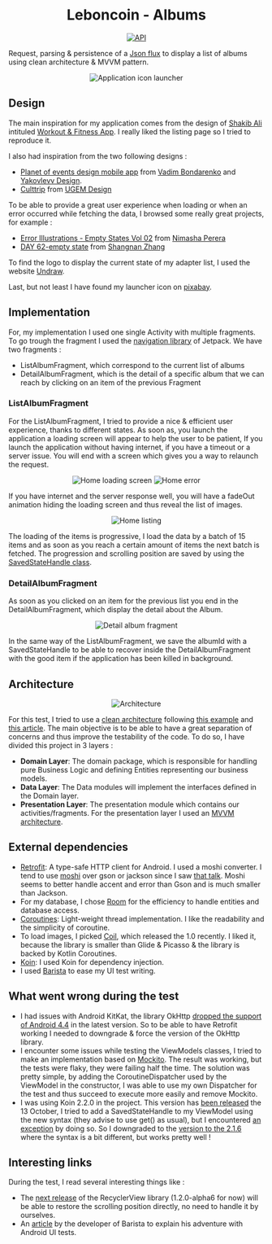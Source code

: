 <h1 align="center">Leboncoin - Albums</h1>

<p align="center">
  <a href="https://android-arsenal.com/api?level=19"><img alt="API" src="https://img.shields.io/badge/API-19%2B-brightgreen.svg?style=flat"/></a>
</p>

Request, parsing & persistence of a [Json flux](https://static.leboncoin.fr/img/shared/technical-test.json) to display a list of albums using clean architecture &amp; MVVM pattern.

<div align="center">

![Application icon launcher](https://github.com/1ud0v1c/leboncoin-albums/blob/main/images/icon-launcher.png)

</div>

## Design

The main inspiration for my application comes from the design of [Shakib Ali](https://www.behance.net/Shakibali) intituled [Workout & Fitness App](https://www.behance.net/gallery/101104737/Workout-Fitness-App?tracking_source=search_projects_recommended%7Capplication%20mobile%20gallery).
I really liked the listing page so I tried to reproduce it.

 I also had inspiration from the two following designs :
- [Planet of events design mobile app](https://www.behance.net/gallery/95407439/Planet-of-events-design-mobile-app-UXUI?tracking_source=search_projects_recommended%7Capplication%20mobile%20gallery) from [Vadim Bondarenko](https://www.behance.net/Despro) and [Yakovlevv Design](https://www.behance.net/yakovlevv).
- [Culttrip](https://www.behance.net/gallery/88746691/Culttrip?tracking_source=search_projects_recommended%7Capplication%20mobile%20gallery) from [UGEM Design](https://www.behance.net/ugem)

To be able to provide a great user experience when loading or when an error occurred while fetching the data, I browsed some really great projects, for example :
- [Error Illustrations - Empty States Vol 02](https://www.behance.net/gallery/57693817/Error-Illustrations-Empty-States-Vol-02?tracking_source=search_projects_recommended%7CAndroid%20empty%20state) from [Nimasha Perera](https://www.behance.net/nimashasperera)
- [DAY 62-empty state](https://www.behance.net/gallery/53698651/DAY-62-empty-state) from [Shangnan Zhang](https://www.behance.net/Zhangshangnan)

To find the logo to display the current state of my adapter list, I used the website [Undraw](https://undraw.co/).

Last, but not least I have found my launcher icon on [pixabay](https://pixabay.com/illustrations/gallery-image-icon-album-3381283/).


## Implementation

For, my implementation I used one single Activity with multiple fragments. To go trough the fragment I used the [navigation library](https://developer.android.com/guide/navigation/navigation-getting-started) of
Jetpack. We have two fragments :
- ListAlbumFragment, which correspond to the current list of albums
- DetailAlbumFragment, which is the detail of a specific album that we can reach by clicking on an item of the previous Fragment

### ListAlbumFragment

For the ListAlbumFragment, I tried to provide a nice & efficient user experience, thanks to different states. As soon as, you launch the application a loading screen will appear to help the user to be patient, If you
launch the application without having internet, if you have a timeout or a server issue. You will end with a screen which gives you a way to relaunch the request.

<div align="center">

![Home loading screen](https://github.com/1ud0v1c/leboncoin-albums/blob/main/images/list_fragment_loading.png)
![Home error](https://github.com/1ud0v1c/leboncoin-albums/blob/main/images/list_fragment_error.png)

</div>

If you have internet and the server response well, you will have a fadeOut animation hiding the loading screen and thus reveal the list of images.

<div align="center">

![Home listing](https://github.com/1ud0v1c/leboncoin-albums/blob/main/images/list_fragment_success.png)

</div>

The loading of the items is progressive, I load the data by a batch of 15 items and as soon as you reach a certain amount of items the next batch is fetched. The progression and scrolling position are saved by using
the [SavedStateHandle class](https://developer.android.com/topic/libraries/architecture/viewmodel-savedstate).


### DetailAlbumFragment

As soon as you clicked on an item for the previous list you end in the DetailAlbumFragment, which display the detail about the Album.

<div align="center">

![Detail album fragment](https://github.com/1ud0v1c/leboncoin-albums/blob/main/images/detail_fragment.png)

</div>

In the same way of the ListAlbumFragment, we save the albumId with a SavedStateHandle to be able to recover inside the DetailAlbumFragment with the good item if the application has been killed in background.


## Architecture

<div align="center">

![Architecture](https://github.com/1ud0v1c/leboncoin-albums/blob/main/images/architecture.png)

</div>

For this test, I tried to use a [clean architecture](https://blog.cleancoder.com/uncle-bob/2012/08/13/the-clean-architecture.html) following [this example](https://fernandocejas.com/2018/05/07/architecting-android-reloaded/)
and [this article](https://medium.com/blablacar/the-more-devs-the-merrier-part-1-e3fd041c0a10). The main objective is to be able to have a great separation of concerns and thus improve the testability of the code.
To do so, I have divided this project in 3 layers :

- **Domain Layer**: The domain package, which is responsible for handling pure Business Logic and defining Entities representing our business models.
- **Data Layer**: The Data modules will implement the interfaces defined in the Domain layer.
- **Presentation Layer**: The presentation module which contains our activities/fragments. For the presentation layer I used an [MVVM architecture](https://developer.android.com/jetpack/guide).


## External dependencies

- [Retrofit](https://github.com/square/retrofit): A type-safe HTTP client for Android. I used a moshi converter. I tend to use [moshi](https://github.com/square/moshi) over gson or jackson
since I saw [that talk](https://www.youtube.com/watch?time_continue=2526&v=1PwdqkKDCSo&feature=emb_logo). Moshi seems to better handle accent and error than Gson and is much smaller than Jackson.
- For my database, I chose [Room](https://developer.android.com/topic/libraries/architecture/room) for the efficiency to handle entities and database access.
- [Coroutines](https://kotlinlang.org/docs/reference/coroutines-overview.html): Light-weight thread implementation. I like the readability and the simplicity of coroutine.
- To load images, I picked [Coil](https://github.com/coil-kt/coil), which released the 1.0 recently. I liked it, because the library is smaller than Glide & Picasso & the library is backed by Kotlin Coroutines.
- [Koin](https://github.com/InsertKoinIO/koin): I used Koin for dependency injection.
- I used [Barista](https://github.com/AdevintaSpain/Barista) to ease my UI test writing.


## What went wrong during the test

- I had issues with Android KitKat, the library OkHttp [dropped the support of Android 4.4](https://medium.com/square-corner-blog/okhttp-3-13-requires-android-5-818bb78d07ce) in the latest version. So to be able to
have Retrofit working I needed to downgrade & force the version of the OkHttp library.
- I encounter some issues while testing the ViewModels classes, I tried to make an implementation based on [Mockito](https://site.mockito.org/). The result was working, but the tests were flaky, they were failing half the
time. The solution was pretty simple, by adding the CoroutineDispatcher used by the ViewModel in the constructor, I was able to use my own Dispatcher for the test and thus succeed to execute more easily and remove
Mockito.
- I was using Koin 2.2.0 in the project. This version has [been released](https://medium.com/koin-developers/whats-next-with-koin-2-2-3-0-releases-6c5464ae5e3d) the 13 October, I tried to add a SavedStateHandle to my
ViewModel using the new syntax (they advise to use get() as usual), but I encountered [an exception](https://www.google.com/search?client=firefox-b-d&q=%22No+definition+found+for+class%3A%27androidx.lifecycle.SavedStateHandle%27.%22)
by doing so. So I downgraded to the [version to the 2.1.6](https://medium.com/koin-developers/unboxing-koin-2-1-7f1133ebb790) where the syntax is a bit different, but works pretty well !

## Interesting links

During the test, I read several interesting things like :

- The [next release](https://medium.com/androiddevelopers/restore-recyclerview-scroll-position-a8fbdc9a9334) of the RecyclerView library (1.2.0-alpha6 for now) will be able to restore the scrolling position directly,
no need to handle it by ourselves.
- An [article](https://dev.to/adevintaspain/making-android-ui-testing-enjoyable-3a1n) by the developer of Barista to explain his adventure with Android UI tests.
